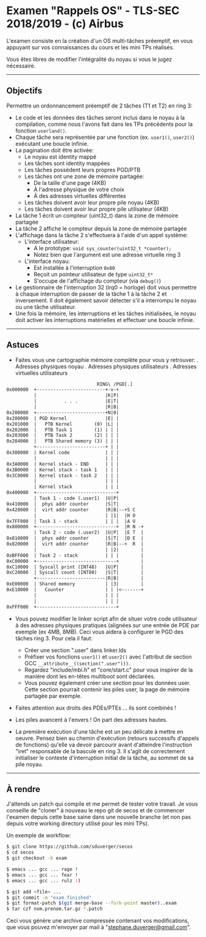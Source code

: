 # Examen "Rappels OS" - TLS-SEC 2018/2019 - (c) Airbus

L'examen consiste en la création d'un OS multi-tâches préemptif, en vous appuyant sur vos connaissances du cours et les mini TPs réalisés.

Vous êtes libres de modifier l'intégralité du noyau si vous le jugez nécessaire.

---

## Objectifs

Permettre un ordonnancement préemptif de 2 tâches (T1 et T2) en ring 3:

 - Le code et les données des tâches seront inclus dans le noyau à la compilation, comme nous l'avons fait dans les TPs précédents pour la fonction `userland()`.
 - Chaque tâche sera représentée par une fonction (ex. `user1()`, `user2()`) exécutant une boucle infinie.
 - La pagination doit être activée:
   + Le noyau est identity mappé
   + Les tâches sont identity mappées
   + Les tâches possèdent leurs propres PGD/PTB
   + Les tâches ont une zone de mémoire partagée:
     - De la taille d'une page (4KB)
     - À l'adresse physique de votre choix
     - À des adresses virtuelles différentes
   + Les tâches doivent avoir leur propre pile noyau (4KB)
   + Les tâches doivent avoir leur propre pile utilisateur (4KB)
 - La tâche 1 écrit un compteur (uint32_t) dans la zone de mémoire partagée
 - La tâche 2 affiche le compteur depuis la zone de mémoire partagée
 - L'affichage dans la tâche 2 s'effectuera à l'aide d'un appel système:
   + L'interface utilisateur:
     - A le prototype: `void sys_counter(uint32_t *counter);`
     - Notez bien que l'argument est une adresse virtuelle ring 3
   + L'interface noyau:
     - Est installée à l'interruption `0x80`
     - Reçoit un pointeur utilisateur de type `uint32_t*`
     - S'occupe de l'affichage du compteur (via `debug()`)
 - Le gestionnaire de l'interruption 32 (irq0 = horloge) doit vous permettre à chaque interruption de passer de la tâche 1 à la tâche 2 et inversement. Il doit également savoir détecter s'il a interrompu le noyau ou une tâche utilisateur.
 - Une fois la mémoire, les interruptions et les tâches initialisées, le noyau doit activer les interruptions matérielles et effectuer une boucle infinie.

 ---

## Astuces

 - Faites vous une cartographie mémoire complète pour vous y retrouver:
   . Adresses physiques noyau
   . Adresses physiques utilisateurs
   . Adresses virtuelles utilisateurs

```txt
                                 RING\ /PGD[.]
0x000000  +-------------------------+-v-+
          |                         |K|P|
          |          . . .          |E|T|
          |                         |R|B|
0x200000  +-------------------------+N|0|
0x200000  | PGD Kernel              |E| |
0x201000  |   PTB Kernel        (0) |L| |
0x202000  |   PTB Task 1        (1) | | |
0x203000  |   PTB Task 2        (2) | | |
0x204000  |   PTB Shared memory (3) | | |
          +-------------------------+ | |
0x300000  | Kernel code             | | |
          |                         | | |
0x3A0000  | Kernel stack - END      | | |
0x3B0000  | Kernel stack - task 1   | | |
0x3C0000  | Kernel stack - task 2   | | |
          |                         | | |
          | Kernel stack            | | |
0x400000  +-----------------------------+
          | Task 1 - code (.user1)  |U|P|
0x410000  |  phys addr counter      |S|T|
0x420000  |  virt addr counter      |R|B|--+S C
          |                         | |1|  |H O
0x7FF000  | Task 1 - stack          | | |  |A U
0x800000  +-----------------------------+  |R N -+
          | Task 2 - code (.user2)  |U|P|  |E T  |
0x810000  |  phys addr counter      |S|T|  |D E  |
0x820000  |  virt addr counter      |R|B|--+  R  |
          |                         | |2|        |
0xBFF000  | Task 2 - stack          | | |        |
0xC00000  +-----------------------------+        |
0xC10000  | Syscall print (INT48)   |U|P|        |
0xC20000  | Syscall count (INT80)   |S|T|        |
          +-------------------------|R|B|        |
0xE00000  | Shared memory           | |3|        |
0xE10000  |   Counter               | | |<-------+
          |                         | | |
          |                         | | |
0xFFF000  +-----------------------------+
```

 - Vous pouvez modifier le linker script afin de situer votre code utilisateur à des adresses physiques pratiques (alignées sur une entrée de PDE par exemple (ex 4MB, 8MB). Ceci vous aidera à configurer le PGD des tâches ring 3. Pour cela il faut:
   + Créer une section ".user" dans linker.lds
   + Préfixer vos fonctions `user1()` et `user2()` avec l'attribut de section GCC `__attribute__((section(".user")))`.
   + Regardez "include/mbi.h" et "core/start.c" pour vous inspirer de la manière dont les en-têtes multiboot sont déclarées.
   + Vous pouvez également créer une section pour les données user. Cette section pourrait contenir les piles user, la page de mémoire partagée par exemple.

 - Faites attention aux droits des PDEs/PTEs ... ils sont combinés !

 - Les piles avancent à l'envers ! On part des adresses hautes.

 - La première exécution d'une tâche est un peu délicate à mettre en oeuvre. Pensez bien au chemin d'exécution (retours successifs d'appels de fonctions) qu'elle va devoir parcourir avant d'atteindre l'instruction "iret" responsable de la bascule en ring 3. Il s'agît de correctement initialiser le contexte d'interruption initial de la tâche, au sommet de sa pile noyau.

 ---

## À rendre

J'attends un patch qui compile et me permet de tester votre travail. Je vous conseille de "cloner" à nouveau le repo git de secos et de commencer l'examen depuis cette base saine dans une nouvelle branche (et non pas depuis votre working directory utilisé pour les mini TPs).

Un exemple de workflow:
```bash
$ git clone https://github.com/sduverger/secos
$ cd secos
$ git checkout -b exam

$ emacs ... gcc ... rage !
$ emacs ... gcc ... fear !
$ emacs ... gcc ... rulz :)

$ git add <file> ...
$ git commit -m "exam finished"
$ git format-patch $(git merge-base --fork-point master)..exam
$ tar czf nom.prenom.tar.gz *.patch
```

Ceci vous génère une archive compressée contenant vos modifications, que vous pouvez m'envoyer par mail à "stephane.duverger@gmail.com".
